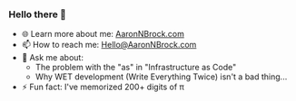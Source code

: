### Hello there 👋

* 🌐 Learn more about me: [AaronNBrock.com](https://AaronNBrock.com/)
* 📫 How to reach me: [Hello@AaronNBrock.com](mailto:Hello@AaronNBrock.com)
* 💬 Ask me about: 
    * The problem with the "as" in "Infrastructure as Code"
    * Why WET development (Write Everything Twice) isn't a bad thing...
* ⚡ Fun fact: I've memorized 200+ digits of π

<!--
**AaronNBrock/AaronNBrock** is a ✨ _special_ ✨ repository because its `README.md` (this file) appears on your GitHub profile.

Here are some ideas to get you started:

- 🔭 I’m currently working on ...
- 🌱 I’m currently learning ...
- 👯 I’m looking to collaborate on ...
- 🤔 I’m looking for help with ...
- 💬 Ask me about ...
- 📫 How to reach me: ...
- 😄 Pronouns: ...
- ⚡ Fun fact: ...
-->
